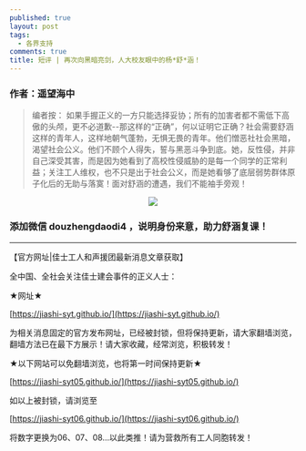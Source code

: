 ```yaml
---
published: true
layout: post
tags:
  - 各界支持
comments: true
title: 短评 | 再次向黑暗亮剑，人大校友眼中的杨*舒*涵！
---
```


### 作者：遥望海中

<blockquote>
编者按：
如果手握正义的一方只能选择妥协；所有的加害者都不需低下高傲的头颅，更不必道歉--那这样的“正确”，何以证明它正确？社会需要舒涵这样的青年人，这样地朝气蓬勃，无惧无畏的青年。他们憎恶社社会黑暗，渴望社会公义。他们不顾个人得失，誓与黑恶斗争到底。她，反性侵，并非自己深受其害，而是因为她看到了高校性侵威胁的是每一个同学的正常利益；关注工人维权，也不只是出于社会公义，而是她看够了底层弱势群体原子化后的无助与落寞！面对舒涵的遭遇，我们不能袖手旁观！
</blockquote>


<p align="center"> <img src="http://api.superbed.cn/pic/5ba240c99dc6d60640874cac"> </p>

### 添加微信 douzhengdaodi4 ，说明身份来意，助力舒涵复课！



---
【官方网址|佳士工人和声援团最新消息文章获取】

全中国、全社会关注佳士建会事件的正义人士：

★网址★

[https://jiashi-syt.github.io/](https://jiashi-syt.github.io/)

为相关消息固定的官方发布网址，已经被封锁，但将保持更新，请大家翻墙浏览，翻墙方法已在最下方展示！请大家收藏，经常浏览，积极转发！


★以下网站可以免翻墙浏览，也将第一时间保持更新★

[https://jiashi-syt05.github.io/](https://jiashi-syt05.github.io/)

如以上被封锁，请浏览至

[https://jiashi-syt06.github.io/](https://jiashi-syt06.github.io/)

将数字更换为06、07、08...以此类推！请为营救所有工人同胞转发！

